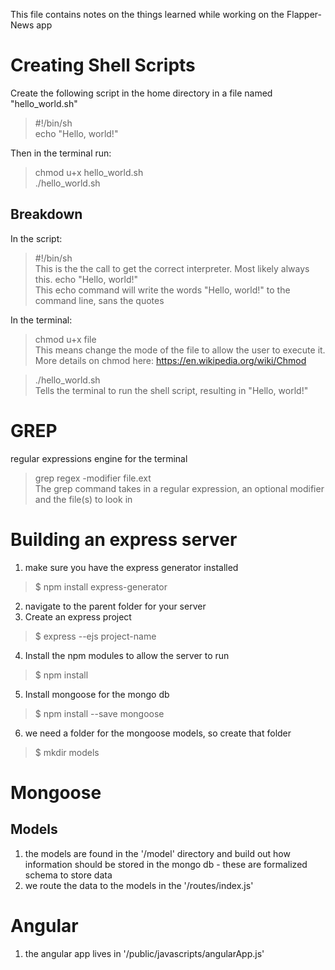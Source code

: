 This file contains notes on the things learned while working on the Flapper-News app
# Creating Shell Scripts

Create the following script in the home directory in a file named "hello_world.sh"
> #!/bin/sh  
> echo "Hello, world!"  

Then in the terminal run:
> chmod u+x hello_world.sh  
> ./hello_world.sh  

## Breakdown
In the script:
> #!/bin/sh  
This is the the call to get the correct interpreter. Most likely always this.
> echo "Hello, world!"  
This echo command will write the words "Hello, world!" to the command line, sans the quotes

In the terminal:
> chmod u+x file  
This means change the mode of the file to allow the user to execute it. More details on chmod here: https://en.wikipedia.org/wiki/Chmod  

> ./hello_world.sh  
Tells the terminal to run the shell script, resulting in "Hello, world!"

# GREP
regular expressions engine for the terminal
> grep regex -modifier file.ext  
The grep command takes in a regular expression, an optional modifier and the file(s) to look in

# Building an express server
1. make sure you have the express generator installed
> $ npm install express-generator  
2. navigate to the parent folder for your server
3. Create an express project
> $ express --ejs project-name  
4. Install the npm modules to allow the server to run
> $ npm install  
5. Install mongoose for the mongo db
> $ npm install --save mongoose  
6. we need a folder for the mongoose models, so create that folder
> $ mkdir models

# Mongoose
## Models
1. the models are found in the '/model' directory and build out how information should be stored in the mongo db - these are formalized schema to store data
2. we route the data to the models in the '/routes/index.js'

# Angular
1. the angular app lives in '/public/javascripts/angularApp.js'

